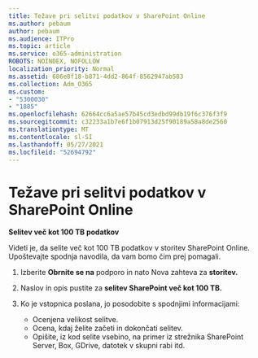 ```yaml
---
title: Težave pri selitvi podatkov v SharePoint Online
ms.author: pebaum
author: pebaum
ms.audience: ITPro
ms.topic: article
ms.service: o365-administration
ROBOTS: NOINDEX, NOFOLLOW
localization_priority: Normal
ms.assetid: 686e8f18-b871-4dd2-864f-8562947ab583
ms.collection: Adm_O365
ms.custom:
- "5300030"
- "1885"
ms.openlocfilehash: 62664cc6a5ae57b45cd3edbd99db19f6c376f3f9
ms.sourcegitcommit: c32233a1b7e6f1b07913d25f90189a58a8de2560
ms.translationtype: MT
ms.contentlocale: sl-SI
ms.lasthandoff: 05/27/2021
ms.locfileid: "52694792"
---
```

# <a name="issues-while-migrating-data-to-sharepoint-online"></a>Težave pri selitvi podatkov v SharePoint Online

**Selitev več kot 100 TB podatkov**

Videti je, da selite več kot 100 TB podatkov v storitev SharePoint Online. Upoštevajte spodnja navodila, da vam bomo čim prej pomagali. 

1. Izberite **Obrnite se na** podporo in nato Nova zahteva za **storitev.** 
2. Naslov in opis pustite za **selitev SharePoint več kot 100 TB.**
3. Ko je vstopnica poslana, jo posodobite s spodnjimi informacijami: 

    - Ocenjena velikost selitve.
    - Ocena, kdaj želite začeti in dokončati selitev.
    - Opišite, iz kod selite vsebino, na primer iz strežnika SharePoint Server, Box, GDrive, datotek v skupni rabi itd.
